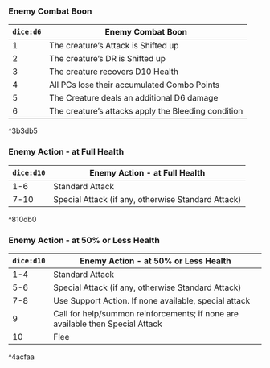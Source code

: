 
### Enemy Combat Boon

| `dice:d6` | Enemy Combat Boon                                   |
| --------- | --------------------------------------------------- |
| 1         | The creature’s Attack is Shifted up                 |
| 2         | The creature’s DR is Shifted up                     |
| 3         | The creature recovers D10 Health                    |
| 4         | All PCs lose their accumulated Combo Points         |
| 5         | The Creature deals an additional D6 damage          |
| 6         | The creature’s attacks apply the Bleeding condition |

^3b3db5


### Enemy Action - at Full Health

|`dice:d10`|Enemy Action - at Full Health|
|---|---|
|1-6|Standard Attack|
|7-10|Special Attack (if any, otherwise Standard Attack)|

^810db0


### Enemy Action - at 50% or Less Health

|`dice:d10`|Enemy Action - at 50% or Less Health|
|---|---|
|1-4|Standard Attack|
|5-6|Special Attack (if any, otherwise Standard Attack)|
|7-8|Use Support Action. If none available, special attack|
|9|Call for help/summon reinforcements; if none are available then Special Attack|
|10|Flee|

^4acfaa
